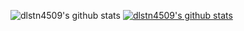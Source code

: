 ![dlstn4509's github stats](https://github-readme-stats.vercel.app/api?username=dlstn4509&show_icons=true)
[![dlstn4509's github stats](https://github-readme-stats.vercel.app/api/top-langs/?username=dlstn4509&show_icons=true&hide_border=true&title_color=004386&icon_color=004386&layout=compact)](https://github.com/dlstn4509)
